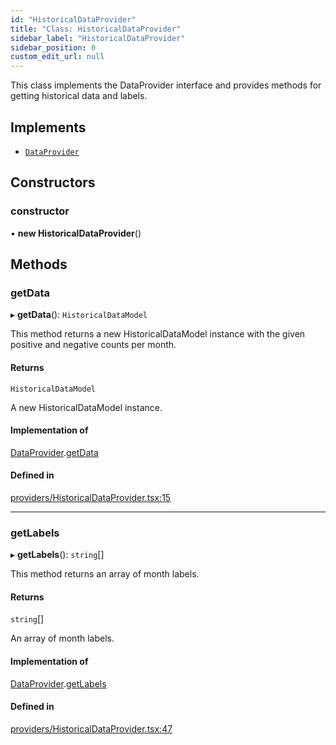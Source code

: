 ```yaml
---
id: "HistoricalDataProvider"
title: "Class: HistoricalDataProvider"
sidebar_label: "HistoricalDataProvider"
sidebar_position: 0
custom_edit_url: null
---
```


This class implements the DataProvider interface and provides methods
for getting historical data and labels.

## Implements

- [`DataProvider`](../interfaces/DataProvider.md)

## Constructors

### constructor

• **new HistoricalDataProvider**()

## Methods

### getData

▸ **getData**(): `HistoricalDataModel`

This method returns a new HistoricalDataModel instance with the
given positive and negative counts per month.

#### Returns

`HistoricalDataModel`

A new HistoricalDataModel instance.

#### Implementation of

[DataProvider](../interfaces/DataProvider.md).[getData](../interfaces/DataProvider.md#getdata)

#### Defined in

[providers/HistoricalDataProvider.tsx:15](https://github.com/boraelci/review-master/blob/62f17c8/src/providers/HistoricalDataProvider.tsx#L15)

___

### getLabels

▸ **getLabels**(): `string`[]

This method returns an array of month labels.

#### Returns

`string`[]

An array of month labels.

#### Implementation of

[DataProvider](../interfaces/DataProvider.md).[getLabels](../interfaces/DataProvider.md#getlabels)

#### Defined in

[providers/HistoricalDataProvider.tsx:47](https://github.com/boraelci/review-master/blob/62f17c8/src/providers/HistoricalDataProvider.tsx#L47)
